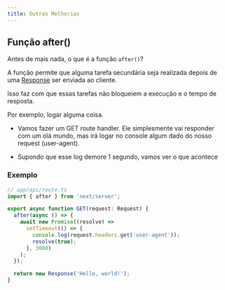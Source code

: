 ```yaml
---
title: Outras Melhorias
---
```


## Função after()

Antes de mais nada, o que é a função `after()`?

A função permite que alguma tarefa secundária seja realizada depois de uma [Response](https://developer.mozilla.org/en-US/docs/Web/API/Response) ser enviada ao cliente.

Isso faz com que essas tarefas não bloqueiem a execução e o tempo de resposta.

Por exemplo, logar alguma coisa.

- Vamos fazer um GET route handler. Ele simplesmente vai responder com um olá mundo, mas irá logar no console algum dado do nosso request (user-agent).

- Supondo que esse log demore 1 segundo, vamos ver o que acontece

### Exemplo

```typescript
// app/api/route.ts
import { after } from 'next/server';

export async function GET(request: Request) {
  after(async () => {
    await new Promise((resolve) =>
      setTimeout(() => {
        console.log(request.headers.get('user-agent'));
        resolve(true);
      }, 3000)
    );
  });

  return new Response('Hello, world!');
}
```
